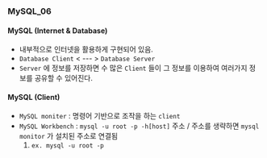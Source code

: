 ### MySQL_06

#### MySQL (Internet & Database)
- 내부적으로 인터넷을 활용하게 구현되어 있음.
- `Database Client` < --- > `Database Server`
- `Server` 에 정보를 저장하면 수 많은 `Client` 들이 그 정보를 이용하여 여러가지 정보를 공유할 수 있어진다.

#### MySQL (Client)
- `MySQL moniter` : 명령어 기반으로 조작을 하는 `client`
- `MySQL Workbench` : `mysql -u root -p -h[host]` 주소 / 주소를 생략하면 `mysql monitor` 가 설치된 주소로 연결됨
  1. `ex. mysql -u root -p`